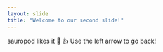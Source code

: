 ```yaml
---
layout: slide
title: "Welcome to our second slide!"
---
```

sauropod likes it 🦕 👍 
Use the left arrow to go back!
